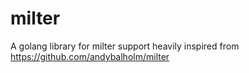 # milter
A golang library for milter support heavily inspired from https://github.com/andybalholm/milter
